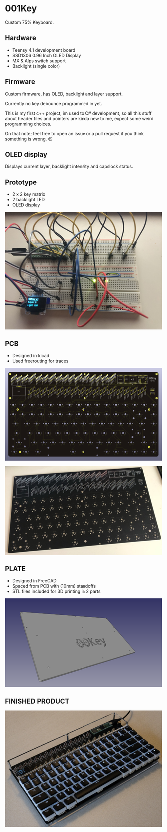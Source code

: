 # 001Key

Custom 75% Keyboard.

## Hardware

- Teensy 4.1 development board
- SSD1306 0.96 Inch OLED Display
- MX & Alps switch support
- Backlight (single color)

## Firmware

Custom firmware, has OLED, backlight and layer support.

Currently  no key debounce programmed in yet.

This is my first c++ project, im used to C# development, so all this stuff about header files and pointers are kinda new to me, expect some weird programming choices.

On that note; feel free to open an issue or a pull request if you think something is wrong. 😉


## OLED display

Displays current layer, backlight intensity and capslock status.

## Prototype

- 2 x 2 key matrix
- 2 backlight LED
- OLED display

![prototype](./images/2.jpeg)

## PCB

- Designed in kicad
- Used freerouting for traces

![pcbrender](./images/3.png)

![pcb](./images/4.jpeg)

## PLATE

- Designed in FreeCAD
- Spaced from PCB with (10mm) standoffs
- STL files included for 3D printing in 2 parts

![platerender](./images/8.png)

## FINISHED PRODUCT

![00Key](./images/build/DSCF2616.JPG)